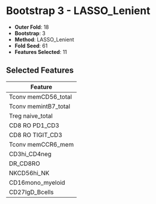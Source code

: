 # Bootstrap 3 - LASSO_Lenient

- **Outer Fold**: 18
- **Bootstrap**: 3
- **Method**: LASSO_Lenient
- **Fold Seed**: 61
- **Features Selected**: 11

## Selected Features

| Feature |
|---------|
| Tconv memCD56_total |
| Tconv memintB7_total |
| Treg naive_total |
| CD8 RO PD1_CD3 |
| CD8 RO TIGIT_CD3 |
| Tconv memCCR6_mem |
| CD3hi_CD4neg |
| DR_CD8RO |
| NKCD56hi_NK |
| CD16mono_myeloid |
| CD27IgD_Bcells |
